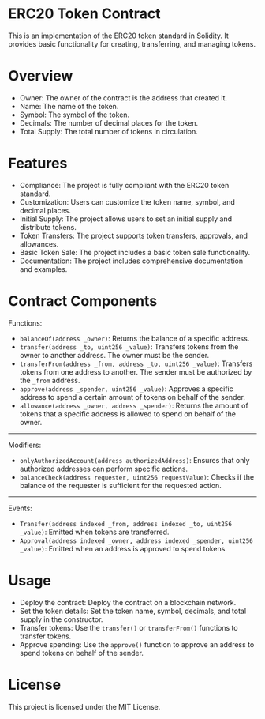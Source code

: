 # ERC20 Token Contract
This is an implementation of the ERC20 token standard in Solidity. It provides basic functionality for creating, transferring, and managing tokens.

# Overview
 * Owner: The owner of the contract is the address that created it.
 * Name: The name of the token.
 * Symbol: The symbol of the token.
 * Decimals: The number of decimal places for the token.
 * Total Supply: The total number of tokens in circulation.

# Features

  * Compliance: The project is fully compliant with the ERC20 token standard.
  * Customization: Users can customize the token name, symbol, and decimal places.
  * Initial Supply: The project allows users to set an initial supply and distribute tokens.
  * Token Transfers: The project supports token transfers, approvals, and allowances.
  * Basic Token Sale: The project includes a basic token sale functionality.
  * Documentation: The project includes comprehensive documentation and examples.

# Contract Components

Functions:

 * `balanceOf(address _owner)`: Returns the balance of a specific address.
 * `transfer(address _to, uint256 _value)`: Transfers tokens from the owner to another address. The owner must be the sender.
 * `transferFrom(address _from, address _to, uint256 _value)`: Transfers tokens from one address to another. The sender must be authorized by the `_from` address.
 * `approve(address _spender, uint256 _value)`: Approves a specific address to spend a certain amount of tokens on behalf of the sender.
 * `allowance(address _owner, address _spender)`: Returns the amount of tokens that a specific address is allowed to spend on behalf of the owner.

*****************************************************************

Modifiers:

 * `onlyAuthorizedAccount(address authorizedAddress)`: Ensures that only authorized addresses can perform specific actions.
 * `balanceCheck(address requester, uint256 requestValue)`: Checks if the balance of the requester is sufficient for the requested action.

********************************************************************

Events:

 * `Transfer(address indexed _from, address indexed _to, uint256 _value)`: Emitted when tokens are transferred.
 * `Approval(address indexed _owner, address indexed _spender, uint256 _value)`: Emitted when an address is approved to spend tokens.

# Usage
 * Deploy the contract: Deploy the contract on a blockchain network.
 * Set the token details: Set the token name, symbol, decimals, and total supply in the constructor.
 * Transfer tokens: Use the `transfer()` or `transferFrom()` functions to transfer tokens.
 * Approve spending: Use the `approve()` function to approve an address to spend tokens on behalf of the sender.

# License

This project is licensed under the MIT License.

